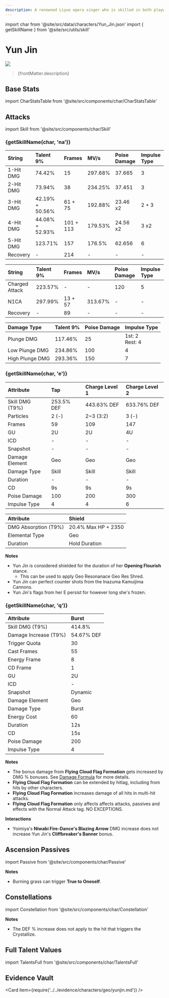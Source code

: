 ```yaml
---
description: A renowned Liyue opera singer who is skilled in both playwriting and singing. Her style is one-of-a-kind, exquisite and delicate, much like the person herself.
---
```


import char from '@site/src/data/characters/Yun_Jin.json'
import { getSkillName } from '@site/src/utils/skill'

# Yun Jin

![](/assets/characters/gacha/Yun_Jin.png)

<blockquote>{frontMatter.description}</blockquote>

## Base Stats

import CharStatsTable from '@site/src/components/char/CharStatsTable'

<CharStatsTable char={char} />

## Attacks

import Skill from '@site/src/components/char/Skill'

<Tabs>
<TabItem value='na' label='Normal Attacks'>
<h3>{getSkillName(char, 'na')}</h3>
<div class='talent-columns'>
<Skill char={char} skill='na' sectionFilter='Normal Attack' />

| String | Talent 9% | Frames | MV/s | Poise Damage | Impulse Type |
| :--- | :--- | :--- | :--- | :--- | :--- |
| 1-Hit DMG | 74.42% | 15 | 297.68% | 37.665 | 3 |
| 2-Hit DMG | 73.94% | 38 | 234.25% | 37.451 | 3 |
| 3-Hit DMG | 42.19% + 50.56% | 61 + 75 | 192.88% | 23.46 x2 | 2 + 3 |
| 4-Hit DMG | 44.08% + 52.93% | 101 + 113 | 179.53% | 24.56 x2 | 3 x2 |
| 5-Hit DMG | 123.71% | 157 | 176.5% |  62.656 | 6 |
| Recovery | - | 214 | - | - | - |

</div>
<div class='talent-columns'>
<Skill char={char} skill='na' sectionFilter='Charged Attack' />

| String | Talent 9% | Frames | MV/s | Poise Damage | Impulse Type |
| :--- | :--- | :--- | :--- | :--- | :--- |
| Charged Attack | 223.57% | - | - | 120 | 5 |
| N1CA | 297.99% | 13 + 57 | 313.67% | - | - |
| Recovery | - | 89 | - | - | - |

</div>
<div class='talent-columns'>
<Skill char={char} skill='na' sectionFilter='Plunging Attack' />

| Damage Type | Talent 9% | Poise Damage | Impulse Type |
| :--- | :--- | :--- | :--- |
| Plunge DMG |  117.46% | 25 | 1st: 2 <br/> Rest: 4 |
| Low Plunge DMG | 234.86% | 100 | 4 |
| High Plunge DMG | 293.36% | 150 | 7 |

</div>
</TabItem>

<TabItem value='e' label='Skill'>
<h3>{getSkillName(char, 'e')}</h3>
<div class='talent-columns'>
<Skill char={char} skill='e' />

| Attribute | Tap | Charge Level 1 | Charge Level 2 |
| :--- | :--- | :--- | :--- |
| Skill DMG \(T9%\) | 253.5% DEF | 443.63% DEF | 633.76% DEF |
| Particles | 2 \(-\) | 2~3 \(3:2\) | 3 \(-\) 
| Frames | 59 | 109 | 147 |
| GU | 2U | 2U | 4U | 
| ICD | - | - | - |
| Snapshot | - | - | - |
| Damage Element | Geo | Geo | Geo |
| Damage Type | Skill | Skill | Skill |
| Duration | - | - | - |
| CD | 9s | 9s | 9s |
| Poise Damage | 100 | 200 | 300 |
| Impulse Type | 4 | 4 | 6 |

</div>

| Attribute | Shield |
| :--- | :--- |
| DMG Absorption \(T9%\) | 20.4% Max HP + 2350 |
| Elemental Type | Geo |
| Duration | Hold Duration |

**Notes**
* Yun Jin is considered shielded for the duration of her **Opening Flourish** stance.
  * This can be used to apply Geo Resonanace Geo Res Shred. 
* Yun Jin can perfect counter shots from the Inazuma Kamuijima Cannons.
* Yun Jin's flags from her E persist for however long she's frozen.

</TabItem>

<TabItem value='q' label='Burst'>
<h3>{getSkillName(char, 'q')}</h3>
<div class='talent-columns'>
<Skill char={char} skill='q'/>

| Attribute | Burst | 
| :--- | :--- |
| Skill DMG \(T9%\) | 414.8% | 
| Damage Increase \(T9%\) | 54.67% DEF |
| Trigger Quota | 30 |
| Cast Frames | 55 |
| Energy Frame | 8 |
| CD Frame | 1 |
| GU | 2U |
| ICD | - | 
| Snapshot | Dynamic | 
| Damage Element | Geo | 
| Damage Type | Burst |
| Energy Cost | 60 |
| Duration | 12s |
| CD | 15s | 
| Poise Damage | 200 |
| Impulse Type | 4 |

</div>

**Notes**
* The bonus damage from **Flying Cloud Flag Formation** gets increased by DMG % bonuses. See [Damage Formula](../../combat-mechanics/damage/damage-formula.md) for more details.
* **Flying Cloud Flag Formation** can be extended by hitlag, including from hits by other characters.
* **Flying Cloud Flag Formation** increases damage of all hits in multi-hit attacks.
* **Flying Cloud Flag Formation** only affects affects attacks, passives and effects with the Normal Attack tag. NO EXCEPTIONS.

**Interactions**
* Yoimiya's **Niwabi Fire-Dance's Blazing Arrow** DMG increase does not increase Yun Jin's **Cliffbreaker's Banner** bonus.

</TabItem>
</Tabs>

## Ascension Passives

import Passive from '@site/src/components/char/Passive'

<Tabs>
<TabItem value='passive' label='Passive'>
<Passive char={char} passive={2} />
</TabItem>

<TabItem value='a1' label='Ascension 1'>
<Passive char={char} passive={0} />

**Notes**
* Burning grass can trigger **True to Oneself**.

</TabItem>

<TabItem value="a4" label="Ascension 4">
<Passive char={char} passive={1} />
</TabItem>
</Tabs>

## Constellations

import Constellation from '@site/src/components/char/Constellation'

<Tabs>
<TabItem value='c1' label='C1'>
<Constellation char={char} constellation={1} />
</TabItem>

<TabItem value='c2' label='C2'>
<Constellation char={char} constellation={2} />
</TabItem>

<TabItem value='c3' label='C3'>
<Constellation char={char} constellation={3} />
</TabItem>

<TabItem value='c4' label='C4'>
<Constellation char={char} constellation={4} />

**Notes**
* The DEF % increase does not apply to the hit that triggers the Crystallize.

</TabItem>

<TabItem value='c5' label='C5'>
<Constellation char={char} constellation={5} />
</TabItem>

<TabItem value='c6' label='C6'>
<Constellation char={char} constellation={6} />
</TabItem>
</Tabs>

## Full Talent Values

import TalentsFull from '@site/src/components/char/TalentsFull'

<TalentsFull char={char}/>

## Evidence Vault

<Card item={require('../../evidence/characters/geo/yunjin.md')} />
